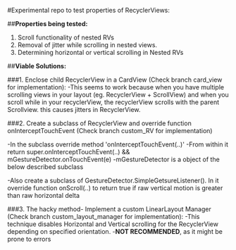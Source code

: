 #Experimental repo to test properties of RecyclerViews:

##**Properties being tested:**
1. Scroll functionality of nested RVs
2. Removal of jitter while scrolling in nested views.
3. Determining horizontal or vertical scrolling in Nested RVs

##**Viable Solutions:**

###1. Enclose child RecyclerView in a CardView (Check branch card_view for implementation):
  -This seems to work because when you have multiple scrolling views in your layout (eg. RecyclerView + ScrollView) and when you scroll while in your recyclerView, the recyclerView scrolls with the parent Scrollview. this causes jitters in RecyclerView.

###2. Create a subclass of RecyclerView and override function onInterceptTouchEvent (Check branch custom_RV for implementation)

  -In the subclass override method 'onInterceptTouchEvent(..)'
      -From within it return super.onInterceptTouchEvent(..) && mGestureDetector.onTouchEvent(e)
      -mGestureDetector is a object of the below described subclass
      
  -Also create a subclass of GestureDetector.SimpleGetsureListener(). In it override function onScroll(..) to return true if raw vertical motion is greater than raw horizontal delta
  
###3. The hacky method- Implement a custom LinearLayout Manager (Check branch custom_layout_manager for implementation):
   -This technique disables Horizontal and Vertical scrolling for the RecyclerView depending on specified orientation.
   -__NOT RECOMMENDED__, as it might be prone to errors
  
 
